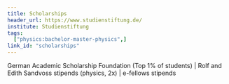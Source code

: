 ```yaml
---
title: Scholarships
header_url: https://www.studienstiftung.de/
institute: Studienstiftung
tags:
  ["physics:bachelor-master-physics",]
link_id: "scholarships"
---
```

 German Academic Scholarship Foundation (Top 1% of students) | Rolf and Edith Sandvoss stipends (physics, 2x) | e-fellows stipends